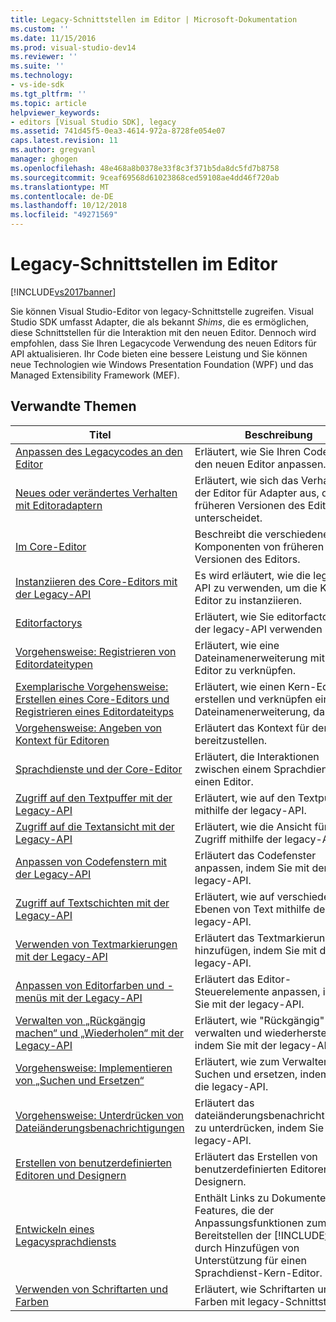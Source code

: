 ```yaml
---
title: Legacy-Schnittstellen im Editor | Microsoft-Dokumentation
ms.custom: ''
ms.date: 11/15/2016
ms.prod: visual-studio-dev14
ms.reviewer: ''
ms.suite: ''
ms.technology:
- vs-ide-sdk
ms.tgt_pltfrm: ''
ms.topic: article
helpviewer_keywords:
- editors [Visual Studio SDK], legacy
ms.assetid: 741d45f5-0ea3-4614-972a-8728fe054e07
caps.latest.revision: 11
ms.author: gregvanl
manager: ghogen
ms.openlocfilehash: 48e468a8b0378e33f8c3f371b5da8dc5fd7b8758
ms.sourcegitcommit: 9ceaf69568d61023868ced59108ae4dd46f720ab
ms.translationtype: MT
ms.contentlocale: de-DE
ms.lasthandoff: 10/12/2018
ms.locfileid: "49271569"
---
```

# <a name="legacy-interfaces-in-the-editor"></a>Legacy-Schnittstellen im Editor
[!INCLUDE[vs2017banner](../includes/vs2017banner.md)]

Sie können Visual Studio-Editor von legacy-Schnittstelle zugreifen. Visual Studio SDK umfasst Adapter, die als bekannt *Shims*, die es ermöglichen, diese Schnittstellen für die Interaktion mit den neuen Editor. Dennoch wird empfohlen, dass Sie Ihren Legacycode Verwendung des neuen Editors für API aktualisieren. Ihr Code bieten eine bessere Leistung und Sie können neue Technologien wie Windows Presentation Foundation (WPF) und das Managed Extensibility Framework (MEF).  
  
## <a name="related-topics"></a>Verwandte Themen  
  
|Titel|Beschreibung|  
|-----------|-----------------|  
|[Anpassen des Legacycodes an den Editor](../extensibility/adapting-legacy-code-to-the-editor.md)|Erläutert, wie Sie Ihren Code an den neuen Editor anpassen.|  
|[Neues oder verändertes Verhalten mit Editoradaptern](../extensibility/new-or-changed-behavior-with-editor-adapters.md)|Erläutert, wie sich das Verhalten der Editor für Adapter aus, die von früheren Versionen des Editors unterscheidet.|  
|[Im Core-Editor](../extensibility/inside-the-core-editor.md)|Beschreibt die verschiedenen Komponenten von früheren Versionen des Editors.|  
|[Instanziieren des Core-Editors mit der Legacy-API](../extensibility/instantiating-the-core-editor-by-using-the-legacy-api.md)|Es wird erläutert, wie die legacy-API zu verwenden, um die Kern-Editor zu instanziieren.|  
|[Editorfactorys](../extensibility/editor-factories.md)|Erläutert, wie Sie editorfactorys mit der legacy-API verwenden können.|  
|[Vorgehensweise: Registrieren von Editordateitypen](../extensibility/how-to-register-editor-file-types.md)|Erläutert, wie eine Dateinamenerweiterung mit den Editor zu verknüpfen.|  
|[Exemplarische Vorgehensweise: Erstellen eines Core-Editors und Registrieren eines Editordateityps](../extensibility/walkthrough-creating-a-core-editor-and-registering-an-editor-file-type.md)|Erläutert, wie einen Kern-Editor erstellen und verknüpfen eine Dateinamenerweiterung, darauf.|  
|[Vorgehensweise: Angeben von Kontext für Editoren](../extensibility/how-to-provide-context-for-editors.md)|Erläutert das Kontext für den Editor bereitzustellen.|  
|[Sprachdienste und der Core-Editor](../extensibility/language-services-and-the-core-editor.md)|Erläutert, die Interaktionen zwischen einem Sprachdienst und einen Editor.|  
|[Zugriff auf den Textpuffer mit der Legacy-API](../extensibility/accessing-the-text-buffer-by-using-the-legacy-api.md)|Erläutert, wie auf den Textpuffer mithilfe der legacy-API.|  
|[Zugriff auf die Textansicht mit der Legacy-API](../extensibility/accessing-thetext-view-by-using-the-legacy-api.md)|Erläutert, wie die Ansicht für den Zugriff mithilfe der legacy-API auf.|  
|[Anpassen von Codefenstern mit der Legacy-API](../extensibility/customizing-code-windows-by-using-the-legacy-api.md)|Erläutert das Codefenster anpassen, indem Sie mit der legacy-API.|  
|[Zugriff auf Textschichten mit der Legacy-API](../extensibility/accessing-text-layers-by-using-the-legacy-api.md)|Erläutert, wie auf verschiedenen Ebenen von Text mithilfe der legacy-API.|  
|[Verwenden von Textmarkierungen mit der Legacy-API](../extensibility/using-text-markers-with-the-legacy-api.md)|Erläutert das Textmarkierungen hinzufügen, indem Sie mit der legacy-API.|  
|[Anpassen von Editorfarben und -menüs mit der Legacy-API](../extensibility/customizing-editor-controls-and-menus-by-using-the-legacy-api.md)|Erläutert das Editor-Steuerelemente anpassen, indem Sie mit der legacy-API.|  
|[Verwalten von „Rückgängig machen“ und „Wiederholen“ mit der Legacy-API](../extensibility/managing-undo-and-redo-by-using-the-legacy-api.md)|Erläutert, wie "Rückgängig" zu verwalten und wiederherstellen, indem Sie mit der legacy-API.|  
|[Vorgehensweise: Implementieren von „Suchen und Ersetzen“](../extensibility/how-to-implement-the-find-and-replace-mechanism.md)|Erläutert, wie zum Verwalten von Suchen und ersetzen, indem Sie die legacy-API.|  
|[Vorgehensweise: Unterdrücken von Dateiänderungsbenachrichtigungen](../extensibility/how-to-suppress-file-change-notifications.md)|Erläutert das dateiänderungsbenachrichtigungen zu unterdrücken, indem Sie mit der legacy-API.|  
|[Erstellen von benutzerdefinierten Editoren und Designern](../extensibility/creating-custom-editors-and-designers.md)|Erläutert das Erstellen von benutzerdefinierten Editoren und Designern.|  
|[Entwickeln eines Legacysprachdiensts](../extensibility/internals/developing-a-legacy-language-service.md)|Enthält Links zu Dokumenten über Features, die der Anpassungsfunktionen zum Bereitstellen der [!INCLUDE[vsprvs](../includes/vsprvs-md.md)] durch Hinzufügen von Unterstützung für einen Sprachdienst-Kern-Editor.|  
|[Verwenden von Schriftarten und Farben](../extensibility/using-fonts-and-colors.md)|Erläutert, wie Schriftarten und Farben mit legacy-Schnittstellen.|

